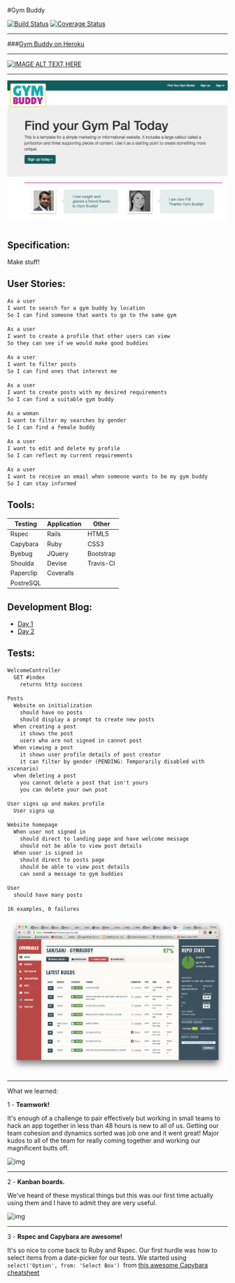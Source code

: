 #Gym Buddy

[![Build Status](https://travis-ci.org/sanjsanj/gymbuddy.svg)](https://travis-ci.org/sanjsanj/gymbuddy) [![Coverage Status](https://coveralls.io/repos/sanjsanj/gymbuddy/badge.svg?branch=master)](https://coveralls.io/r/sanjsanj/gymbuddy?branch=master)

--------------

###[Gym Buddy on Heroku](http://gympal.herokuapp.com)

--------------

[![IMAGE ALT TEXT HERE](http://img.youtube.com/vi/Svw4FDhcxw0/0.jpg)](http://www.youtube.com/watch?v=Svw4FDhcxw0)

--------------

![coveralls ss](https://github.com/sanjsanj/gymbuddy/blob/master/public/landing.png?raw=true)

Specification:
--------------

Make stuff!

User Stories:
-------------
```
As a user
I want to search for a gym buddy by location
So I can find someone that wants to go to the same gym

As a user
I want to create a profile that other users can view
So they can see if we would make good buddies

As a user
I want to filter posts
So I can find ones that interest me

As a user
I want to create posts with my desired requirements
So I can find a suitable gym buddy

As a woman
I want to filter my searches by gender
So I can find a female buddy

As a user
I want to edit and delete my profile
So I can reflect my current requirements

As a user
I want to receive an email when someone wants to be my gym buddy
So I can stay informed
```


Tools:
------

Testing | Application | Other
--- | --- | ---
Rspec | Rails | HTML5
Capybara | Ruby | CSS3
Byebug | JQuery | Bootstrap
Shoulda | Devise | Travis-CI
 | Paperclip | Coveralls
 | PostreSQL |

Development Blog:
-----------------

- [Day 1](http://sanjsanj.github.io/Week%209,%20Day%201/)
- [Day 2](http://sanjsanj.github.io/Week%209,%20Day%202/)


Tests:
------

```
WelcomeController
  GET #index
    returns http success

Posts
  Website on initialization
    should have no posts
    should display a prompt to create new posts
  When creating a post
    it shows the post
    users who are not signed in cannot post
  When viewing a post
    it shows user profile details of post creator
    it can filter by gender (PENDING: Temporarily disabled with xscenario)
  when deleting a post
    you cannot delete a post that isn't yours
    you can delete your own psot

User signs up and makes profile
  User signs up

Website homepage
  When user not signed in
    should direct to landing page and have welcome message
    should not be able to view post details
  When user is signed in
    should direct to posts page
    should be able to view post details
    can send a message to gym buddies

User
  should have many posts

16 examples, 0 failures
```

![coveralls ss](https://github.com/sanjsanj/gymbuddy/blob/master/public/week9_gb_cc.png?raw=true)

-------------------

What we learned:

1 - **Teamwork!**

It's enough of a challenge to pair effectively but working in small teams to hack an app together in less than 48 hours is new to all of us.  Getting our team cohesion and dynamics sorted was job one and it went great!  Major kudos to all of the team for really coming together and working our magnificent butts off.

![img]()

-------------

2 - **Kanban boards.**

We've heard of these mystical things but this was our first time actually using them and I have to admit they are very useful.

![img]()

---------------

3 - **Rspec and Capybara are awesome!**

It's so nice to come back to Ruby and Rspec.  Our first hurdle was how to select items from a date-picker for our tests.  We started using `select('Option', from: 'Select Box')
`from [this awesome Capybara cheatsheet](https://www.launchacademy.com/codecabulary/learn-test-driven-development/rspec/capybara-cheat-sheet)

